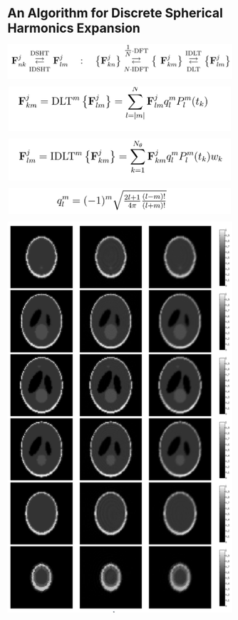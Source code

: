 # An Algorithm for Discrete Spherical Harmonics Expansion
 
<p align="center">
  <img src="Eqs/DSHT.png" width="700" title="hover text">

</p>

<p align="center">
  <img src="Eqs/eq1.png" width="500" title="hover text">

</p>

<p align="center">
  <img src="Eqs/eq2.png" width="500" title="hover text">

</p>

<p align="center">
  <img src="Eqs/eq3.png" width="500" title="hover text">

</p>



<p align="center">
  <img src="SL_SHT.png" width="700" title="hover text">

</p>
